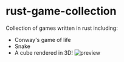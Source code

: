 # rust-game-collection
Collection of games written in rust including:
- Conway's game of life
- Snake
- A cube rendered in 3D!
![preview](https://user-images.githubusercontent.com/71632547/191993604-25c993fd-e108-4400-8756-7908a093b1f3.png)

